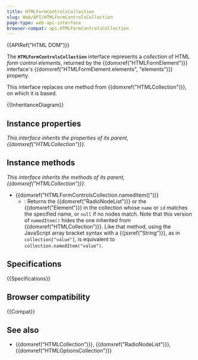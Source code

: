 ```yaml
---
title: HTMLFormControlsCollection
slug: Web/API/HTMLFormControlsCollection
page-type: web-api-interface
browser-compat: api.HTMLFormControlsCollection
---
```


{{APIRef("HTML DOM")}}

The **`HTMLFormControlsCollection`** interface represents a _collection_ of HTML _form control elements_, returned by the {{domxref("HTMLFormElement")}} interface's {{domxref("HTMLFormElement.elements", "elements")}} property.

This interface replaces one method from {{domxref("HTMLCollection")}}, on which it is based.

{{InheritanceDiagram}}

## Instance properties

_This interface inherits the properties of its parent, {{domxref("HTMLCollection")}}._

## Instance methods

_This interface inherits the methods of its parent, {{domxref("HTMLCollection")}}._

- {{domxref("HTMLFormControlsCollection.namedItem()")}}
  - : Returns the {{domxref("RadioNodeList")}} or the {{domxref("Element")}} in the collection whose `name` or `id` matches the specified name, or `null` if no nodes match. Note that this version of `namedItem()` hides the one inherited from {{domxref("HTMLCollection")}}. Like that method, using the JavaScript array bracket syntax with a {{jsxref("String")}}, as in `collection["value"]`, is equivalent to `collection.namedItem("value")`.

## Specifications

{{Specifications}}

## Browser compatibility

{{Compat}}

## See also

- {{domxref("HTMLCollection")}}, {{domxref("RadioNodeList")}}, {{domxref("HTMLOptionsCollection")}}
